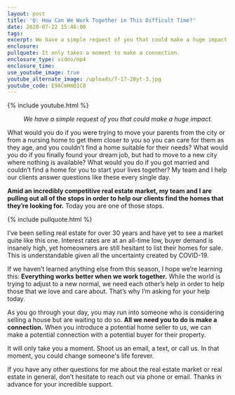 ```yaml
---
layout: post
title: 'Q: How Can We Work Together in This Difficult Time?'
date: 2020-07-22 15:46:00
tags:
excerpt: We have a simple request of you that could make a huge impact.
enclosure:
pullquote: It only takes a moment to make a connection.
enclosure_type: video/mp4
enclosure_time:
use_youtube_image: true
youtube_alternate_image: /uploads/7-17-20yt-3.jpg
youtube_code: E9ACmHmQ1C8
---
```


{% include youtube.html %}

<center><em>We have a simple request of you that could make a huge impact.</em></center>

What would you do if you were trying to move your parents from the city or from a nursing home to get them closer to you so you can care for them as they age, and you couldn’t find a home suitable for their needs? What would you do if you finally found your dream job, but had to move to a new city where nothing is available? What would you do if you got married and couldn’t find a home for you to start your lives together? My team and I help our clients answer questions like these every single day.

**Amid an incredibly competitive real estate market, my team and I are pulling out all of the stops in order to help our clients find the homes that they’re looking for.** Today you are one of those stops.

{% include pullquote.html %}

I’ve been selling real estate for over 30 years and have yet to see a market quite like this one. Interest rates are at an all-time low, buyer demand is insanely high, yet homeowners are still hesitant to list their homes for sale. This is understandable given all the uncertainty created by COVID-19.

If we haven’t learned anything else from this season, I hope we’re learning this: **Everything works better when we work together.** While the world is trying to adjust to a new normal, we need each other’s help in order to help those that we love and care about. That’s why I’m asking for your help today.

As you go through your day, you may run into someone who is considering selling a house but are waiting to do so. **All we need you to do is make a connection.** When you introduce a potential home seller to us, we can make a potential connection with a potential buyer for their property.&nbsp;

It will only take you a moment. Shoot us an email, a text, or call us. In that moment, you could change someone's life forever.

If you have any other questions for me about the real estate market or real estate in general, don’t hesitate to reach out via phone or email. Thanks in advance for your incredible support.